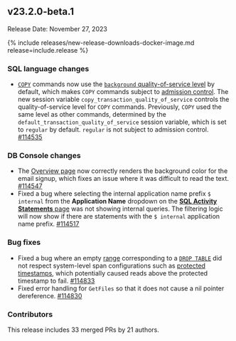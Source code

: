 ## v23.2.0-beta.1

Release Date: November 27, 2023

{% include releases/new-release-downloads-docker-image.md release=include.release %}

<h3 id="v23-2-0-beta-1-sql-language-changes">SQL language changes</h3>

- [`COPY`](../v23.2/copy-from.html) commands now use the [`background` quality-of-service level](../v23.2/admission-control.html#set-quality-of-service-level-for-a-session) by default, which makes `COPY` commands subject to [admission control](../v23.2/admission-control.html). The new session variable `copy_transaction_quality_of_service` controls the quality-of-service level for `COPY` commands. Previously, `COPY` used the same level as other commands, determined by the `default_transaction_quality_of_service` session variable, which is set to `regular` by default. `regular` is not subject to admission control. [#114535][#114535]

<h3 id="v23-2-0-beta-1-db-console-changes">DB Console changes</h3>

- The [Overview page](../v23.2/ui-overview.html) now correctly renders the background color for the email signup, which fixes an issue where it was difficult to read the text. [#114547][#114547]
- Fixed a bug where selecting the internal application name prefix `$ internal` from the **Application Name** dropdown on the [**SQL Activity Statements** page](../v23.2/ui-statements-page.html) was not showing internal queries. The filtering logic will now show if there are statements with the `$ internal` application name prefix. [#114517][#114517]

<h3 id="v23-2-0-beta-1-bug-fixes">Bug fixes</h3>

- Fixed a bug where an empty [range](../v23.2/architecture/overview.html#architecture-range) corresponding to a [`DROP TABLE`](../v23.2/drop-table.html) did not respect system-level span configurations such as [protected timestamps](../v23.2/architecture/storage-layer.html#protected-timestamps), which potentially caused reads above the protected timestamp to fail. [#114833][#114833]
- Fixed error handling for `GetFiles` so that it does not cause a nil pointer dereference. [#114830][#114830]

<h3 id="v23-2-0-beta-1-contributors">Contributors</h3>

This release includes 33 merged PRs by 21 authors.

</div>

[#114517]: https://github.com/cockroachdb/cockroach/pull/114517
[#114535]: https://github.com/cockroachdb/cockroach/pull/114535
[#114547]: https://github.com/cockroachdb/cockroach/pull/114547
[#114830]: https://github.com/cockroachdb/cockroach/pull/114830
[#114833]: https://github.com/cockroachdb/cockroach/pull/114833
